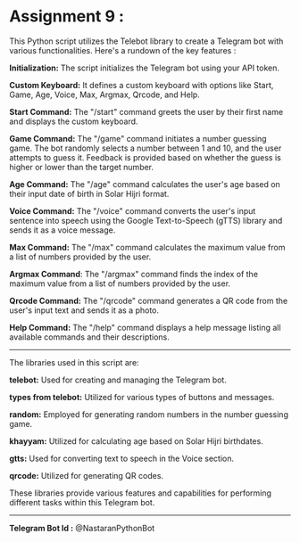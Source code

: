 # Assignment 9 :

This Python script utilizes the Telebot library to create a Telegram bot with various functionalities. Here's a rundown of the key features :



**Initialization:** The script initializes the Telegram bot using your API token.

**Custom Keyboard:** It defines a custom keyboard with options like Start, Game, Age, Voice, Max, Argmax, Qrcode, and Help.

**Start Command:** The "/start" command greets the user by their first name and displays the custom keyboard.

**Game Command:** The "/game" command initiates a number guessing game. The bot randomly selects a number between 1 and 10, and the user attempts to guess it. Feedback is provided based on whether the guess is higher or lower than the target number.

**Age Command:** The "/age" command calculates the user's age based on their input date of birth in Solar Hijri format.

**Voice Command:** The "/voice" command converts the user's input sentence into speech using the Google Text-to-Speech (gTTS) library and sends it as a voice message.

**Max Command:** The "/max" command calculates the maximum value from a list of numbers provided by the user.

**Argmax Command**: The "/argmax" command finds the index of the maximum value from a list of numbers provided by the user.

**Qrcode Command:** The "/qrcode" command generates a QR code from the user's input text and sends it as a photo.

**Help Command:** The "/help" command displays a help message listing all available commands and their descriptions.




---



The libraries used in this script are:

**telebot:** Used for creating and managing the Telegram bot.

**types from telebot:** Utilized for various types of buttons and messages.

**random:** Employed for generating random numbers in the number guessing game.

**khayyam:** Utilized for calculating age based on Solar Hijri birthdates.

**gtts:** Used for converting text to speech in the Voice section.

**qrcode:** Utilized for generating QR codes.

These libraries provide various features and capabilities for performing different tasks within this Telegram bot.



--- 



**Telegram Bot Id :** @NastaranPythonBot


